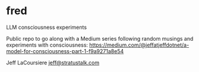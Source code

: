 # fred
LLM consciousness experiments

Public repo to go along with a Medium series following random musings and experiments with
consciousness: https://medium.com/@jeffatjeffdotnet/a-model-for-consciousness-part-1-f9a9271a8e54

Jeff LaCoursiere
jeff@stratustalk.com
